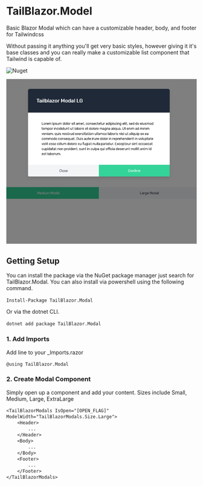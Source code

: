 # TailBlazor.Model
Basic Blazor Modal which can have a customizable header, body, and footer for Tailwindcss

Without passing it anything you'll get very basic styles, however giving it it's base classes and you can really make a customizable list component that Tailwind is capable of.

![Nuget](https://img.shields.io/nuget/v/TailBlazor.Modal.svg)

![Demo](screenshot.png)

## Getting Setup

You can install the package via the NuGet package manager just search for TailBlazor.Modal. You can also install via powershell using the following command.

`Install-Package TailBlazor.Modal`

Or via the dotnet CLI.

`dotnet add package TailBlazor.Modal`

### 1. Add Imports

Add line to your \_Imports.razor

```
@using TailBlazor.Modal
```

### 2. Create Modal Component

Simply open up a component and add your content. Sizes include Small, Medium, Large, ExtraLarge

```
<TailBlazorModals IsOpen="[OPEN_FLAG]" ModelWidth="TailBlazorModals.Size.Large">
    <Header>
        ...
    </Header>
    <Body>
        ...
    </Body>
    <Footer>
        ...
    </Footer>
</TailBlazorModals>

```